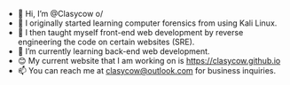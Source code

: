 - 👋 Hi, I’m @Clasycow o/
- 👀 I originally started learning computer forensics from using Kali Linux.
- 🧢 I then taught myself front-end web development by reverse engineering the code on certain websites (SRE).
- 🌱 I’m currently learning back-end web development.
- 😊 My current website that I am working on is https://clasycow.github.io
- 📫 You can reach me at clasycow@outlook.com for business inquiries.
